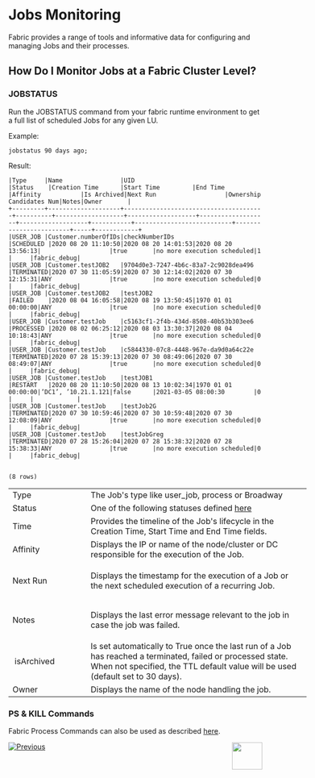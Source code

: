 # Jobs Monitoring

Fabric provides a range of tools and informative data for configuring and managing Jobs and their processes.

## How Do I Monitor Jobs at a Fabric Cluster Level?


### JOBSTATUS

Run the JOBSTATUS command from your fabric runtime environment to get a full list of scheduled Jobs for any given LU.

Example:

```jobstatus 90 days ago;```

Result:

```
|Type     |Name                |UID                                    |Status    |Creation Time      |Start Time         |End Time           |Affinity           |Is Archived|Next Run                   |Ownership Candidates Num|Notes|Owner       |
+---------+--------------------+---------------------------------------+----------+-------------------+-------------------+-------------------+-------------------+-----------+---------------------------+------------------------+-----+------------+
|USER_JOB |Customer.numberOfIDs|checkNumberIDs                         |SCHEDULED |2020 08 20 11:10:50|2020 08 20 14:01:53|2020 08 20 13:56:13|                   |true       |no more execution scheduled|1                       |     |fabric_debug|
|USER_JOB |Customer.testJOB2   |9704d0e3-7247-4b6c-83a7-2c9028dea496   |TERMINATED|2020 07 30 11:05:59|2020 07 30 12:14:02|2020 07 30 12:15:31|ANY                |true       |no more execution scheduled|0                       |     |fabric_debug|
|USER_JOB |Customer.testJOB2   |testJOB2                               |FAILED    |2020 08 04 16:05:58|2020 08 19 13:50:45|1970 01 01 00:00:00|ANY                |true       |no more execution scheduled|0                       |     |fabric_debug|
|USER_JOB |Customer.testJob    |c5163cf1-2f4b-434d-8508-40b53b303ee6   |PROCESSED |2020 08 02 06:25:12|2020 08 03 13:30:37|2020 08 04 10:18:43|ANY                |true       |no more execution scheduled|0                       |     |fabric_debug|
|USER_JOB |Customer.testJob    |c5844330-07c8-4448-967e-da9d0a64c22e   |TERMINATED|2020 07 28 15:39:13|2020 07 30 08:49:06|2020 07 30 08:49:07|ANY                |true       |no more execution scheduled|0                       |     |fabric_debug|
|USER_JOB |Customer.testJob    |testJOB1                               |RESTART   |2020 08 20 11:10:50|2020 08 13 10:02:34|1970 01 01 00:00:00|’DC1’, ’10.21.1.121|false      |2021-03-05 08:00:30        |0                       |     |            |
|USER_JOB |Customer.testJob    |testJob2G                              |TERMINATED|2020 07 30 10:59:46|2020 07 30 10:59:48|2020 07 30 12:08:09|ANY                |true       |no more execution scheduled|0                       |     |fabric_debug|
|USER_JOB |Customer.testJob    |testJobGreg                            |TERMINATED|2020 07 28 15:26:04|2020 07 28 15:38:32|2020 07 28 15:38:33|ANY                |true       |no more execution scheduled|0                       |     |fabric_debug|


(8 rows)

```

<table style="width: 592px;">
<tbody>
<tr>
<td style="width: 144.091px;">Type</td>
<td style="width: 444.909px;">The Job's type like user_job, process or Broadway</td>
</tr>
<tr>
<td style="width: 144.091px;">Status</td>
<td style="width: 444.909px;">One of the following statuses defined&nbsp;<a href="/articles/20_jobs_and_batch_services/02_jobs_flow_and_status.md#fabric-jobs-status">here</a></td>
</tr>
<tr>
<td style="width: 144.091px;">Time</td>
<td style="width: 444.909px;">Provides the timeline of the Job's lifecycle in the Creation Time,&nbsp;Start Time&nbsp;and&nbsp;End Time&nbsp;fields.</td>
</tr>
<tr>
<td style="width: 144.091px;">Affinity</td>
<td style="width: 444.909px;">Displays the IP or name of the node/cluster or DC responsible for the execution of the Job.</td>
</tr>
<tr>
<td style="width: 144.091px;">Next Run</td>
<td style="width: 444.909px;">
<p>Displays the timestamp for the execution of a Job or the next scheduled execution of a recurring Job.</p>
</td>
</tr>
<tr>
<td style="width: 144.091px;">Notes</td>
<td style="width: 444.909px;">
<p>Displays the last error message relevant to the job in case the job was failed.</p>
</td>
</tr>
<tr>
<td style="width: 144.091px;">&nbsp;isArchived</td>
<td style="width: 444.909px;">Is set automatically to&nbsp;True&nbsp;once the last run of a Job has reached a&nbsp;terminated,&nbsp;failed or&nbsp;processed state. When not specified, the TTL default value will be used (default set to 30 days).</td>
</tr>
<tr>
<td style="width: 144.091px;">Owner</td>
<td style="width: 444.909px;">Displays the name of the node handling the job.</td>
</tr>
</tbody>
</table>
 
### PS & KILL Commands

Fabric Process Commands can also be used as described [here](/articles/02_fabric_architecture/04_fabric_commands.md#ps-and-kill-commands).





[![Previous](/articles/images/Previous.png)](/articles/20_jobs_and_batch_services/07_jobs_commands.md)[<img align="right" width="60" height="54" src="/articles/images/Next.png">](/articles/20_jobs_and_batch_services/09_jobs_configuration.md)
